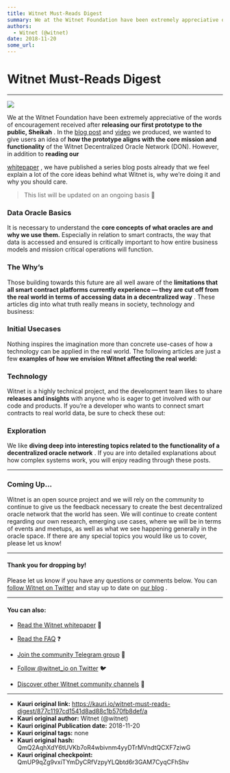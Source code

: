 ```yaml
---
title: Witnet Must-Reads Digest
summary: We at the Witnet Foundation have been extremely appreciative of the words of encouragement received after releasing our first prototype to the public, Sheikah . In the blog post and video we produced, we wanted to give users an idea of how the prototype aligns with the core mission and functionality of the Witnet Decentralized Oracle Network (DON). However, in addition to reading our whitepaper , we have published a series blog posts already that we feel explain a lot of the core ideas behind wh
authors:
  - Witnet (@witnet)
date: 2018-11-20
some_url: 
---
```


# Witnet Must-Reads Digest



----


![](https://cdn-images-1.medium.com/max/2000/1*TbDNgslm2LBtkIpFC85f_w.png)

We at the Witnet Foundation have been extremely appreciative of the words of encouragement received after 
**releasing our first prototype to the public, Sheikah**
 . In the 
[blog post](https://medium.com/witnet/welcome-to-sheikah-5b658d4815c8)
 and 
[video](https://www.youtube.com/watch?v=ZBYjc4SaDzw&t=5s)
 we produced, we wanted to give users an idea of 
**how the prototype aligns with the core mission and functionality**
 of the Witnet Decentralized Oracle Network (DON).
However, in addition to 
**reading our**
  
[whitepaper](https://witnet.io/static/witnet-whitepaper.pdf)
 , we have published a series blog posts already that we feel explain a lot of the core ideas behind what Witnet is, why we’re doing it and why you should care.
> This list will be updated on an ongoing basis 📆


### Data Oracle Basics
It is necessary to understand the 
**core concepts of what oracles are and why we use them.**
 Especially in relation to smart contracts, the way that data is accessed and ensured is critically important to how entire business models and mission critical operations will function.

### The Why’s
Those building towards this future are all well aware of the 
**limitations that all smart contract platforms currently experience — they are cut off from the real world in terms of accessing data in a decentralized way**
 .
These articles dig into what truth really means in society, technology and business:

### Initial Usecases
Nothing inspires the imagination more than concrete use-cases of how a technology can be applied in the real world. The following articles are just a few 
**examples of how we envision Witnet affecting the real world:**
 

### Technology
Witnet is a highly technical project, and the development team likes to share 
**releases and insights**
 with anyone who is eager to get involved with our code and products. If you’re a developer who wants to connect smart contracts to real world data, be sure to check these out:

### Exploration
We like 
**diving deep into interesting topics related to the functionality of a decentralized oracle network**
 . If you are into detailed explanations about how complex systems work, you will enjoy reading through these posts.

----


### Coming Up…
Witnet is an open source project and we will rely on the community to continue to give us the feedback necessary to create the best decentralized oracle network that the world has seen.
We will continue to create content regarding our own research, emerging use cases, where we will be in terms of events and meetups, as well as what we see happening generally in the oracle space. If there are any special topics you would like us to cover, please let us know!

----


#### Thank you for dropping by!
Please let us know if you have any questions or comments below. You can 
[follow Witnet on Twitter](http://twitter.com/witnet_io)
 and stay up to date on 
[our blog](http://medium.com/witnet)
 .

----


#### You can also:



 *  [Read the Witnet whitepaper](https://witnet.io/static/witnet-whitepaper.pdf) 📃

 *  [Read the FAQ](https://witnet.io/#/faq) ❓

 *  [Join the community Telegram group](https://t.me/witnetio) 💬

 *  [Follow @witnet_io on Twitter](https://twitter.com/witnet_io) 🐦

 *  [Discover other Witnet community channels](https://witnet.io/#/contact) 👥



---

- **Kauri original link:** https://kauri.io/witnet-must-reads-digest/877c1197cd1541d8ad88c1b570fb8def/a
- **Kauri original author:** Witnet (@witnet)
- **Kauri original Publication date:** 2018-11-20
- **Kauri original tags:** none
- **Kauri original hash:** QmQ2AqhXdY6tUVKb7oR4wbivnm4yyDTrMVndtQCXF7ziwG
- **Kauri original checkpoint:** QmUP9qZg9vxiTYmDyCRfVzpyYLQbtd6r3GAM7CyqCFhShv



